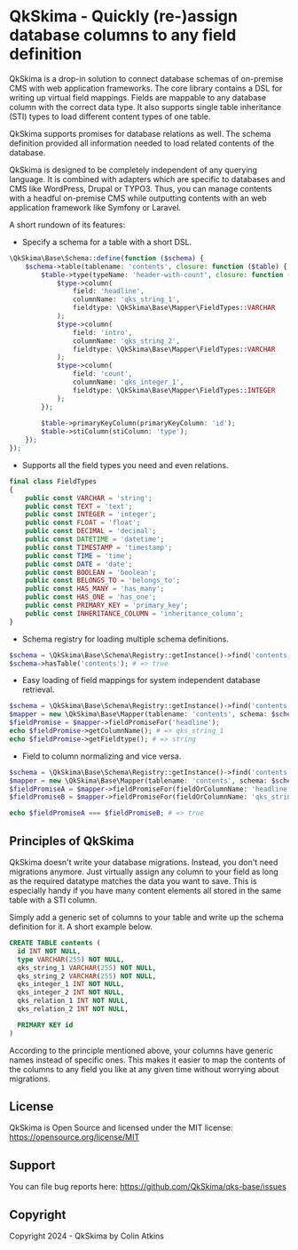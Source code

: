 # QkSkima - Quickly (re-)assign database columns to any field definition

QkSkima is a drop-in solution to connect database schemas of on-premise CMS with web application frameworks.
The core library contains a DSL for writing up virtual field mappings. Fields are mappable to any database column
with the correct data type. It also supports single table inheritance (STI) types to load different content
types of one table.

QkSkima supports promises for database relations as well. The schema definition provided all information needed
to load related contents of the database.

QkSkima is designed to be completely independent of any querying language. It is combined with adapters which
are specific to databases and CMS like WordPress, Drupal or TYPO3. Thus, you can manage contents with a
headful on-premise CMS while outputting contents with an web application framework like Symfony or Laravel.

A short rundown of its features:

- Specify a schema for a table with a short DSL.

```php
\QkSkima\Base\Schema::define(function ($schema) {
    $schema->table(tablename: 'contents', closure: function ($table) {
        $table->type(typeName: 'header-with-count', closure: function ($type) {
            $type->column(
                field: 'headline',
                columnName: 'qks_string_1',
                fieldtype: \QkSkima\Base\Mapper\FieldTypes::VARCHAR
            );
            $type->column(
                field: 'intro',
                columnName: 'qks_string_2',
                fieldtype: \QkSkima\Base\Mapper\FieldTypes::VARCHAR
            );
            $type->column(
                field: 'count',
                columnName: 'qks_integer_1',
                fieldtype: \QkSkima\Base\Mapper\FieldTypes::INTEGER
            );
        });
    
        $table->primaryKeyColumn(primaryKeyColumn: 'id');
        $table->stiColumn(stiColumn: 'type');
    });
});
```

- Supports all the field types you need and even relations.

```php
final class FieldTypes
{
    public const VARCHAR = 'string';
    public const TEXT = 'text';
    public const INTEGER = 'integer';
    public const FLOAT = 'float';
    public const DECIMAL = 'decimal';
    public const DATETIME = 'datetime';
    public const TIMESTAMP = 'timestamp';
    public const TIME = 'time';
    public const DATE = 'date';
    public const BOOLEAN = 'boolean';
    public const BELONGS_TO = 'belongs_to';
    public const HAS_MANY = 'has_many';
    public const HAS_ONE = 'has_one';
    public const PRIMARY_KEY = 'primary_key';
    public const INHERITANCE_COLUMN = 'inheritance_column';
}
```

- Schema registry for loading multiple schema definitions.

```php
$schema = \QkSkima\Base\Schema\Registry::getInstance()->find('contents');
$schema->hasTable('contents'); # => true
```

- Easy loading of field mappings for system independent database retrieval.

```php
$schema = \QkSkima\Base\Schema\Registry::getInstance()->find('contents');
$mapper = new \QkSkima\Base\Mapper(tablename: 'contents', schema: $schema);
$fieldPromise = $mapper->fieldPromiseFor('headline');
echo $fieldPromise->getColumnName(); # => qks_string_1
echo $fieldPromise->getFieldtype(); # => string
```

- Field to column normalizing and vice versa.

```php
$schema = \QkSkima\Base\Schema\Registry::getInstance()->find('contents');
$mapper = new \QkSkima\Base\Mapper(tablename: 'contents', schema: $schema);
$fieldPromiseA = $mapper->fieldPromiseFor(fieldOrColumnName: 'headline');
$fieldPromiseB = $mapper->fieldPromiseFor(fieldOrColumnName: 'qks_string_1');

echo $fieldPromiseA === $fieldPromiseB; # => true
```

## Principles of QkSkima

QkSkima doesn't write your database migrations. Instead, you don't need migrations anymore.
Just virtually assign any column to your field as long as the required datatype matches the data you want to save.
This is especially handy if you have many content elements all stored in the same table with a STI column.

Simply add a generic set of columns to your table and write up the schema definition for it.
A short example below.

```sql
CREATE TABLE contents (
  id INT NOT NULL,
  type VARCHAR(255) NOT NULL,
  qks_string_1 VARCHAR(255) NOT NULL,
  qks_string_2 VARCHAR(255) NOT NULL,
  qks_integer_1 INT NOT NULL,
  qks_integer_2 INT NOT NULL,
  qks_relation_1 INT NOT NULL,
  qks_relation_2 INT NOT NULL,

  PRIMARY KEY id
)
```

According to the principle mentioned above, your columns have generic names instead of specific ones.
This makes it easier to map the contents of the columns to any field you like at any given time without
worrying about migrations.

## License

QkSkima is Open Source and licensed under the MIT license: https://opensource.org/license/MIT

## Support

You can file bug reports here: https://github.com/QkSkima/qks-base/issues

## Copyright

Copyright 2024 - QkSkima by Colin Atkins